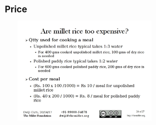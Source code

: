 # Price

<figure><img src="../../../.gitbook/assets/image (54).png" alt=""><figcaption></figcaption></figure>
